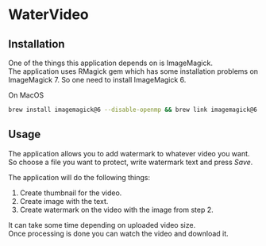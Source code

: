 # WaterVideo

## Installation

One of the things this application depends on is ImageMagick.  
The application uses RMagick gem which has some installation problems on ImageMagick 7. So one need to install ImageMagick 6.  

On MacOS
```bash
brew install imagemagick@6 --disable-openmp && brew link imagemagick@6 --force
```

## Usage

The application allows you to add watermark to whatever video you want.  
So choose a file you want to protect, write watermark text and press *Save*.
  
The application will do the following things:
 1. Create thumbnail for the video.
 2. Create image with the text.
 3. Create watermark on the video with the image from step 2.
 
It can take some time depending on uploaded video size.  
Once processing is done you can watch the video and download it.
